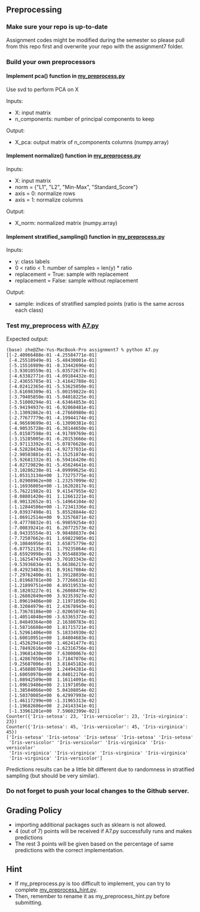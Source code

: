 ## Preprocessing

### Make sure your repo is up-to-date

Assignment codes might be modified during the semester so please pull from this repo first and overwrite your repo with the assignment7 folder. 

### Build your own preprocessors

#### Implement pca() function in [my_preprocess.py](https://github.com/hil-se/fds/blob/master/assignments/assignment7/my_preprocess.py)
Use svd to perform PCA on X

Inputs:
- X: input matrix
- n_components: number of principal components to keep

Output:
- X_pca: output matrix of n_components columns (numpy.array)

#### Implement normalize() function in [my_preprocess.py](https://github.com/hil-se/fds/blob/master/assignments/assignment7/my_preprocess.py)
Inputs:
 - X: input matrix
 - norm = {"L1", "L2", "Min-Max", "Standard_Score"}
 - axis = 0: normalize rows
 - axis = 1: normalize columns
 
Output:
 - X_norm: normalized matrix (numpy.array)

#### Implement stratified_sampling() function in [my_preprocess.py](https://github.com/hil-se/fds/blob/master/assignments/assignment7/my_preprocess.py)
Inputs:
 - y: class labels
 - 0 < ratio < 1: number of samples = len(y) * ratio
 - replacement = True: sample with replacement
 - replacement = False: sample without replacement
 
Output:
 - sample: indices of stratified sampled points
         (ratio is the same across each class)

### Test my_preprocess with [A7.py](https://github.com/hil-se/fds/blob/master/assignments/assignment7/A7.py)
Expected output:
```
(base) zhe@Zhe-Yus-MacBook-Pro assignment7 % python A7.py 
[[-2.40966488e-01 -4.25584771e-01]
 [-4.25518949e-01 -5.48430001e-01]
 [-5.15516989e-01 -8.33442696e-01]
 [-3.93010559e-01 -5.03572677e-01]
 [-4.63382771e-01 -4.09184432e-01]
 [-2.43655785e-01 -3.41642788e-01]
 [-4.02412365e-01 -5.53625050e-01]
 [-3.61698309e-01 -5.00159822e-01]
 [-3.79405850e-01 -5.04018225e-01]
 [-3.51000294e-01 -4.63464853e-01]
 [-5.94194937e-01 -6.92860481e-01]
 [-3.13092862e-01 -4.27660980e-01]
 [-2.77677779e-01 -4.19944174e-01]
 [-4.96569699e-01 -6.13090381e-01]
 [-4.90535728e-01 -6.38144650e-01]
 [-5.01507598e-01 -4.91789769e-01]
 [-3.15285005e-01 -6.20153666e-01]
 [-3.97113392e-01 -5.07876628e-01]
 [-4.52828434e-01 -4.92737031e-01]
 [-2.90503881e-01 -3.15251874e-01]
 [-5.92681332e-01 -6.59416420e-01]
 [-4.02729829e-01 -5.45624641e-01]
 [-3.10286238e-01 -4.09999625e-01]
 [-1.05313134e+00  1.73275775e-01]
 [-1.02908962e+00 -1.23257099e-02]
 [-1.16936005e+00 -1.16202817e-01]
 [-5.76221982e-01  9.41547955e-02]
 [-8.08801420e-01  1.12661221e-01]
 [-8.90132652e-01 -5.14964104e-02]
 [-1.12844586e+00 -1.72341336e-01]
 [-9.03937498e-01  5.85528844e-02]
 [-1.06912514e+00  9.32576871e-02]
 [-9.47778832e-01 -6.99859254e-03]
 [-7.00839241e-01  6.20772573e-02]
 [-8.94335554e-01 -9.98488837e-04]
 [-7.72507662e-01  1.69822905e-01]
 [-9.10846956e-01  3.65875779e-02]
 [-6.87752135e-01  1.79235864e-01]
 [-8.65929998e-01  3.95548839e-02]
 [-1.16254747e+00 -3.70103343e-02]
 [-9.53936034e-01  5.66386217e-02]
 [-8.42923483e-01  8.91617084e-02]
 [-7.29762400e-01  1.39128039e-01]
 [-1.01968781e+00  3.77266631e-02]
 [-1.21899751e+00  4.89319533e-02]
 [-8.18203227e-01  6.26088479e-02]
 [-1.26802049e+00  3.92353927e-02]
 [-1.09619406e+00  2.11971050e-01]
 [-8.32084979e-01  2.43678943e-01]
 [-1.73678186e+00 -2.02065074e-01]
 [-1.40514048e+00 -3.63365372e-02]
 [-1.04849364e+00  2.16380783e-01]
 [-1.58716608e+00  1.81715721e-01]
 [-1.52961406e+00  5.18334930e-02]
 [-1.60010951e+00  1.84804683e-01]
 [-1.45262941e+00  1.46241477e-01]
 [-1.78492616e+00 -1.62316756e-01]
 [-1.39681430e+00  7.63000067e-02]
 [-1.42867050e+00  1.71847076e-01]
 [-9.25687006e-01  3.81845182e-01]
 [-1.45888078e+00  1.24494281e-01]
 [-1.60050978e+00  4.04012176e-01]
 [-1.08942509e+00  1.16114091e-01]
 [-1.09619406e+00  2.11971050e-01]
 [-1.38504066e+00  5.04108054e-02]
 [-1.50370085e+00  6.42997993e-02]
 [-1.46117299e+00 -1.31965313e-02]
 [-1.19682606e+00  2.24143341e-01]
 [-1.33961201e+00  7.59602399e-02]]
Counter({'Iris-setosa': 23, 'Iris-versicolor': 23, 'Iris-virginica': 23})
Counter({'Iris-setosa': 45, 'Iris-versicolor': 45, 'Iris-virginica': 45})
['Iris-setosa' 'Iris-setosa' 'Iris-setosa' 'Iris-setosa' 'Iris-setosa'
 'Iris-versicolor' 'Iris-versicolor' 'Iris-virginica' 'Iris-versicolor'
 'Iris-virginica' 'Iris-virginica' 'Iris-virginica' 'Iris-virginica'
 'Iris-virginica' 'Iris-versicolor']
```
Predictions results can be a little bit different due to randomness in stratified sampling (but should be very similar).


### Do not forget to push your local changes to the Github server.

 
 ## Grading Policy
 - importing additional packages such as sklearn is not allowed.
 - 4 (out of 7) points will be received if A7.py successfully runs and makes predictions
 - The rest 3 points will be given based on the percentage of same predictions with the correct implementation.
 
   
## Hint
 - If my_preprocess.py is too difficult to implement, you can try to complete [my_preprocess_hint.py](https://github.com/hil-se/fds/blob/master/assignments/assignment7/my_preprocess_hint.py).
 - Then, remember to rename it as my_preprocess_hint.py before submitting. 
